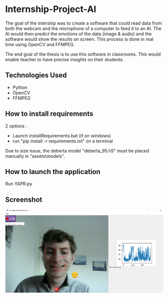 # Internship-Project-AI
The goal of the intership was to create a software that could read data from both the webcam and the microphone of a computer to feed it to an AI. The AI would then predict the emotions of the data (image & audio) and the software would show the results on screen. This process is done in real time using OpenCV and FFMPEG.

The end goal of the thesis is to use this software in classrooms. This would enable teacher to have precise insights on their students.

## Technologies Used
- Python
- OpenCV
- FFMPEG

## How to install requirements
2 options :
- Launch installRequirements.bat (if on windows)
- run "pip install -r requirements.txt" on a terminal

Due to size issue, the deberta model "deberta_95.h5" must be placed manually in "assets\models".

## How to launch the application
Run YAPR.py


## Screenshot

![plot](./screenshot.png)
